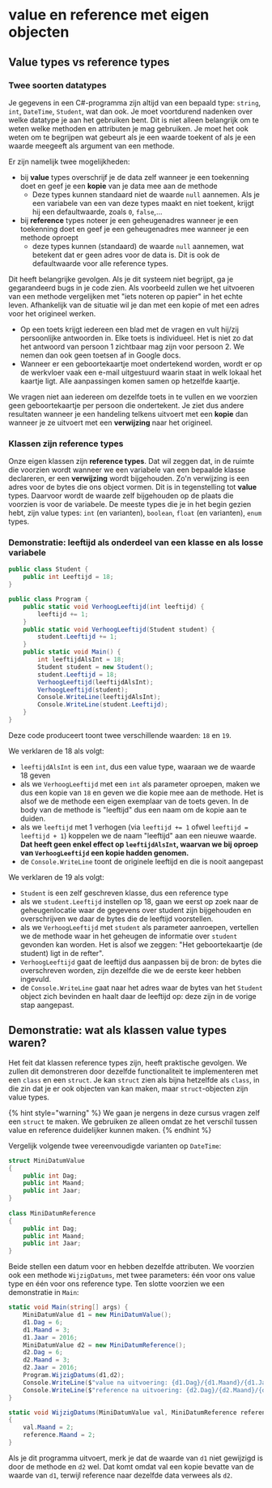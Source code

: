 # value en reference met eigen objecten

## Value types vs reference types

### Twee soorten datatypes

Je gegevens in een C#-programma zijn altijd van een bepaald type: `string`, `int`, `DateTime`, `Student`, wat dan ook. Je moet voortdurend nadenken over welke datatype je aan het gebruiken bent. Dit is niet alleen belangrijk om te weten welke methoden en attributen je mag gebruiken. Je moet het ook weten om te begrijpen wat gebeurt als je een waarde toekent of als je een waarde meegeeft als argument van een methode.

&#x20;Er zijn namelijk twee mogelijkheden:

* bij **value** types overschrijf je de data zelf wanneer je een toekenning doet en geef je een **kopie** van je data mee aan de methode
  * Deze types kunnen standaard niet de waarde `null` aannemen. Als je een variabele van een van deze types maakt en niet toekent, krijgt hij een defaultwaarde, zoals `0`, `false`,...
* bij **reference** types noteer je een geheugenadres wanneer je een toekenning doet en geef je een geheugenadres mee wanneer je een methode oproept
  * deze types kunnen (standaard) de waarde `null` aannemen, wat betekent dat er geen adres voor de data is. Dit is ook de defaultwaarde voor alle reference types.

Dit heeft belangrijke gevolgen. Als je dit systeem niet begrijpt, ga je gegarandeerd bugs in je code zien. Als voorbeeld zullen we het uitvoeren van een methode vergelijken met "iets noteren op papier" in het echte leven. Afhankelijk van de situatie wil je dan met een kopie of met een adres voor het origineel werken.

* Op een toets krijgt iedereen een blad met de vragen en vult hij/zij persoonlijke antwoorden in. Elke toets is individueel. Het is niet zo dat het antwoord van persoon 1 zichtbaar mag zijn voor persoon 2. We nemen dan ook geen toetsen af in Google docs.
* Wanneer er een geboortekaartje moet ondertekend worden, wordt er op de werkvloer vaak een e-mail uitgestuurd waarin staat in welk lokaal het kaartje ligt. Alle aanpassingen komen samen op hetzelfde kaartje.&#x20;

We vragen niet aan iedereen om dezelfde toets in te vullen en we voorzien geen geboortekaartje per persoon die ondertekent. Je ziet dus andere resultaten wanneer je een handeling telkens uitvoert met een **kopie** dan wanneer je ze uitvoert met een **verwijzing** naar het origineel.

### Klassen zijn reference types

Onze eigen klassen zijn **reference types**. Dat wil zeggen dat, in de ruimte die voorzien wordt wanneer we een variabele van een bepaalde klasse declareren, er een **verwijzing** wordt bijgehouden. Zo'n verwijzing is een adres voor de bytes die ons object vormen. Dit is in tegenstelling tot **value** types. Daarvoor wordt de waarde zelf bijgehouden op de plaats die voorzien is voor de variabele. De meeste types die je in het begin gezien hebt, zijn value types: `int` (en varianten), `boolean`, `float` (en varianten), `enum` types.

### Demonstratie: leeftijd als onderdeel van een klasse en als losse variabele

```csharp
public class Student {
    public int Leeftijd = 18;
}

public class Program {
    public static void VerhoogLeeftijd(int leeftijd) {
        leeftijd += 1;
    }
    public static void VerhoogLeeftijd(Student student) {
        student.Leeftijd += 1;
    }
    public static void Main() {
        int leeftijdAlsInt = 18;
        Student student = new Student();
        student.Leeftijd = 18;
        VerhoogLeeftijd(leeftijdAlsInt);
        VerhoogLeeftijd(student);
        Console.WriteLine(leeftijdAlsInt);
        Console.WriteLine(student.Leeftijd);
    }
}
```

Deze code produceert toont twee verschillende waarden: `18` en `19`.

We verklaren de 18 als volgt:

* `leeftijdAlsInt` is een `int`, dus een value type, waaraan we de waarde 18 geven
* als we `VerhoogLeeftijd` met een `int` als parameter oproepen, maken we dus een kopie van `18` en geven we die kopie mee aan de methode. Het is alsof we de methode een eigen exemplaar van de toets geven. In de body van de methode is "leeftijd" dus een naam om de kopie aan te duiden.
* als we `leeftijd` met 1 verhogen (via `leeftijd += 1` ofwel `leeftijd = leeftijd + 1`) koppelen we de naam "leeftijd" aan een nieuwe waarde. **Dat heeft geen enkel effect op `leeftijdAlsInt`, waarvan we bij oproep van `VerhoogLeeftijd` een kopie hadden genomen.**
* de `Console.WriteLine` toont de originele leeftijd en die is nooit aangepast

We verklaren de 19 als volgt:

* `Student` is een zelf geschreven klasse, dus een reference type
* als we `student.Leeftijd` instellen op 18, gaan we eerst op zoek naar de geheugenlocatie waar de gegevens over student zijn bijgehouden en overschrijven we daar de bytes die de leeftijd voorstellen.
* als we `VerhoogLeeftijd` met `student` als parameter aanroepen, vertellen we de methode waar in het geheugen de informatie over `student` gevonden kan worden. Het is alsof we zeggen: "Het geboortekaartje (de student) ligt in de refter".
* `VerhoogLeeftijd` gaat de leeftijd dus aanpassen bij de bron: de bytes die overschreven worden, zijn dezelfde die we de eerste keer hebben ingevuld.
* de `Console.WriteLine` gaat naar het adres waar de bytes van het `Student` object zich bevinden en haalt daar de leeftijd op: deze zijn in de vorige stap aangepast.

## Demonstratie: wat als klassen value types waren?

Het feit dat klassen reference types zijn, heeft praktische gevolgen. We zullen dit demonstreren door dezelfde functionaliteit te implementeren met een `class` en een `struct`. Je kan `struct` zien als bijna hetzelfde als `class`, in die zin dat je er ook objecten van kan maken, maar `struct`-objecten zijn value types.

{% hint style="warning" %}
We gaan je nergens in deze cursus vragen zelf een `struct` te maken. We gebruiken ze alleen omdat ze het verschil tussen value en reference duidelijker kunnen maken.
{% endhint %}

Vergelijk volgende twee vereenvoudigde varianten op `DateTime`:

```csharp
struct MiniDatumValue
{
    public int Dag;
    public int Maand;
    public int Jaar;
}
    
class MiniDatumReference
{
    public int Dag;
    public int Maand;
    public int Jaar;
}
```

Beide stellen een datum voor en hebben dezelfde attributen. We voorzien ook een methode `WijzigDatums`, met twee parameters: één voor ons value type en één voor ons reference type. Ten slotte voorzien we een demonstratie in `Main`:

```csharp
static void Main(string[] args) {
    MiniDatumValue d1 = new MiniDatumValue();
    d1.Dag = 6;
    d1.Maand = 3;
    d1.Jaar = 2016;
    MiniDatumValue d2 = new MiniDatumReference();
    d2.Dag = 6;
    d2.Maand = 3;
    d2.Jaar = 2016;
    Program.WijzigDatums(d1,d2);
    Console.WriteLine($"value na uitvoering: {d1.Dag}/{d1.Maand}/{d1.Jaar}");
    Console.WriteLine($"reference na uitvoering: {d2.Dag}/{d2.Maand}/{d2.Jaar}");
}

static void WijzigDatums(MiniDatumValue val, MiniDatumReference reference)
{
    val.Maand = 2;
    reference.Maand = 2;
}
```

Als je dit programma uitvoert, merk je dat de waarde van `d1` niet gewijzigd is door de methode en `d2` wel. Dat komt omdat val een kopie bevatte van de waarde van `d1`, terwijl reference naar dezelfde data verwees als `d2`.
